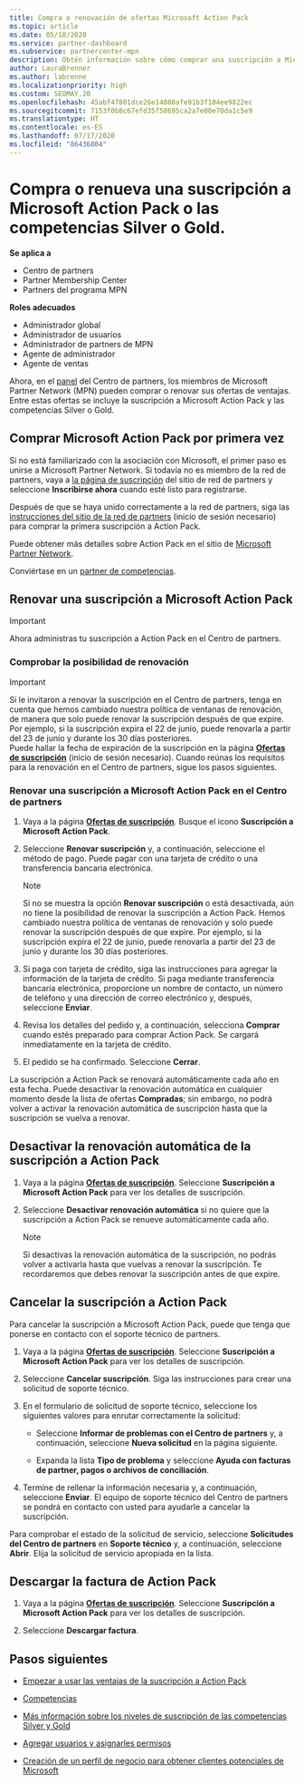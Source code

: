 ```yaml
---
title: Compra o renovación de ofertas Microsoft Action Pack
ms.topic: article
ms.date: 05/18/2020
ms.service: partner-dashboard
ms.subservice: partnercenter-mpn
description: Obtén información sobre cómo comprar una suscripción a Microsoft Action Pack y empezar a usar las ventajas de Action Pack. También aprenderás a realizar renovaciones, cancelaciones, visualizar tu factura y mucho más.
author: LauraBrenner
ms.author: labrenne
ms.localizationpriority: high
ms.custom: SEOMAY.20
ms.openlocfilehash: 45abf47801dce26e14880afe91b3f104ee9822ec
ms.sourcegitcommit: 7153f0b8c67efd35f58695ca2a7e00e70da1c5e9
ms.translationtype: HT
ms.contentlocale: es-ES
ms.lasthandoff: 07/17/2020
ms.locfileid: "86436804"
---
```

# <a name="buy-or-renew-a-microsoft-action-pack-subscription-or-silver-and-gold-competencies"></a>Compra o renueva una suscripción a Microsoft Action Pack o las competencias Silver o Gold.

**Se aplica a**

- Centro de partners
- Partner Membership Center
- Partners del programa MPN

**Roles adecuados**

- Administrador global
- Administrador de usuarios
- Administrador de partners de MPN
- Agente de administrador
- Agente de ventas

Ahora, en el [panel](https://docs.microsoft.com/partner-center/) del Centro de partners, los miembros de Microsoft Partner Network (MPN) pueden comprar o renovar sus ofertas de ventajas. Entre estas ofertas se incluye la suscripción a Microsoft Action Pack y las competencias Silver o Gold.

## <a name="buy-microsoft-action-pack-for-the-first-time"></a>Comprar Microsoft Action Pack por primera vez

Si no está familiarizado con la asociación con Microsoft, el primer paso es unirse a Microsoft Partner Network. Si todavía no es miembro de la red de partners, vaya a [la página de suscripción](https://partner.microsoft.com/membership) del sitio de red de partners y seleccione **Inscribirse ahora** cuando esté listo para registrarse. 

Después de que se haya unido correctamente a la red de partners, siga las [instrucciones del sitio de la red de partners](https://partner.microsoft.com/membership/action-pack) (inicio de sesión necesario) para comprar la primera suscripción a Action Pack. 

Puede obtener más detalles sobre Action Pack en el sitio de [Microsoft Partner Network](https://partner.microsoft.com/membership/internal-use-software#simple-tab-content-3).

Conviértase en un [partner de competencias](https://partner.microsoft.com/membership/competencies). 

## <a name="renew-a-microsoft-action-pack-subscription"></a>Renovar una suscripción a Microsoft Action Pack

>[!IMPORTANT]
>Ahora administras tu suscripción a Action Pack en el Centro de partners.

### <a name="check-your-renewal-eligibility"></a>Comprobar la posibilidad de renovación

>[!IMPORTANT]
>Si le invitaron a renovar la suscripción en el Centro de partners, tenga en cuenta que hemos cambiado nuestra política de ventanas de renovación, de manera que solo puede renovar la suscripción después de que expire. Por ejemplo, si la suscripción expira el 22 de junio, puede renovarla a partir del 23 de junio y durante los 30 días posteriores.       
>Puede hallar la fecha de expiración de la suscripción en la página [**Ofertas de suscripción**](https://partnercenter.microsoft.com/pcv/partnership/offers) (inicio de sesión necesario). Cuando reúnas los requisitos para la renovación en el Centro de partners, sigue los pasos siguientes.  

### <a name="to-renew-a-microsoft-action-pack-subscription-in-the-partner-center"></a>Renovar una suscripción a Microsoft Action Pack en el Centro de partners

1. Vaya a la página [**Ofertas de suscripción**](https://partnercenter.microsoft.com/pcv/partnership/offers). Busque el icono **Suscripción a Microsoft Action Pack**.  

2. Seleccione **Renovar suscripción** y, a continuación, seleccione el método de pago. Puede pagar con una tarjeta de crédito o una transferencia bancaria electrónica.

    >[!NOTE]
    >Si no se muestra la opción **Renovar suscripción** o está desactivada, aún no tiene la posibilidad de renovar la suscripción a Action Pack. Hemos cambiado nuestra política de ventanas de renovación y solo puede renovar la suscripción después de que expire. Por ejemplo, si la suscripción expira el 22 de junio, puede renovarla a partir del 23 de junio y durante los 30 días posteriores.  

3. Si paga con tarjeta de crédito, siga las instrucciones para agregar la información de la tarjeta de crédito. Si paga mediante transferencia bancaria electrónica, proporcione un nombre de contacto, un número de teléfono y una dirección de correo electrónico y, después, seleccione **Enviar**. 
     
4. Revisa los detalles del pedido y, a continuación, selecciona **Comprar** cuando estés preparado para comprar Action Pack. Se cargará inmediatamente en la tarjeta de crédito.

5. El pedido se ha confirmado. Seleccione **Cerrar**.

La suscripción a Action Pack se renovará automáticamente cada año en esta fecha. Puede desactivar la renovación automática en cualquier momento desde la lista de ofertas **Compradas**; sin embargo, no podrá volver a activar la renovación automática de suscripción hasta que la suscripción se vuelva a renovar. 


## <a name="turn-off-automatic-action-pack-subscription-renewal"></a>Desactivar la renovación automática de la suscripción a Action Pack

1. Vaya a la página [**Ofertas de suscripción**](https://partnercenter.microsoft.com/pcv/partnership/offers).  Seleccione **Suscripción a Microsoft Action Pack** para ver los detalles de suscripción. 

2. Seleccione **Desactivar renovación automática** si no quiere que la suscripción a Action Pack se renueve automáticamente cada año. 

    >[!NOTE]
    >Si desactivas la renovación automática de la suscripción, no podrás volver a activarla hasta que vuelvas a renovar la suscripción. Te recordaremos que debes renovar la suscripción antes de que expire.


## <a name="cancel-your-action-pack-subscription"></a>Cancelar la suscripción a Action Pack

Para cancelar la suscripción a Microsoft Action Pack, puede que tenga que ponerse en contacto con el soporte técnico de partners.

1. Vaya a la página [**Ofertas de suscripción**](https://partnercenter.microsoft.com/pcv/partnership/offers). Seleccione **Suscripción a Microsoft Action Pack** para ver los detalles de suscripción. 

3. Seleccione **Cancelar suscripción**. Siga las instrucciones para crear una solicitud de soporte técnico. 

4. En el formulario de solicitud de soporte técnico, seleccione los siguientes valores para enrutar correctamente la solicitud:

    -  Seleccione **Informar de problemas con el Centro de partners** y, a continuación, seleccione **Nueva solicitud** en la página siguiente.

    -  Expanda la lista **Tipo de problema** y seleccione **Ayuda con facturas de partner, pagos o archivos de conciliación**. 

5. Termine de rellenar la información necesaria y, a continuación, seleccione **Enviar**. El equipo de soporte técnico del Centro de partners se pondrá en contacto con usted para ayudarle a cancelar la suscripción.

Para comprobar el estado de la solicitud de servicio, seleccione **Solicitudes del Centro de partners** en **Soporte técnico** y, a continuación, seleccione **Abrir**. Elija la solicitud de servicio apropiada en la lista.  

## <a name="download-your-action-pack-invoice"></a>Descargar la factura de Action Pack

1. Vaya a la página [**Ofertas de suscripción**](https://partnercenter.microsoft.com/pcv/partnership/offers). Seleccione **Suscripción a Microsoft Action Pack** para ver los detalles de suscripción. 

3. Seleccione **Descargar factura**.
 
## <a name="next-steps"></a>Pasos siguientes

-   [Empezar a usar las ventajas de la suscripción a Action Pack](manage-your-partner-network-benefits.md)

-   [Competencias](learn-about-competencies.md)

-   [Más información sobre los niveles de suscripción de las competencias Silver y Gold](https://partner.microsoft.com/membership/internal-use-software#simple-tab-content-2)

-   [Agregar usuarios y asignarles permisos](create-user-accounts-and-set-permissions.md)

-   [Creación de un perfil de negocio para obtener clientes potenciales de Microsoft](create-a-marketing-profile.md)



